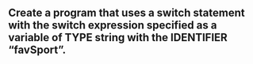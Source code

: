 ## Create a program that uses a switch statement with the switch expression specified as a variable of TYPE string with the IDENTIFIER “favSport”.

